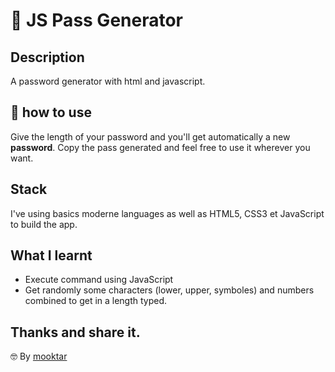 # 🔐 JS Pass Generator

## Description
A password generator with html and javascript.


## 📃 how to use
Give the length of your password and you'll get automatically a new **password**. Copy the pass generated and feel free to use it wherever you want.


## Stack
I've using basics moderne languages as well as HTML5, CSS3 et JavaScript to build the app.


## What I learnt
- Execute command using JavaScript
- Get randomly some characters (lower, upper, symboles) and numbers combined to get in a length typed.


## Thanks and share it.
🤓 By [mooktar](github.com/mooktar)